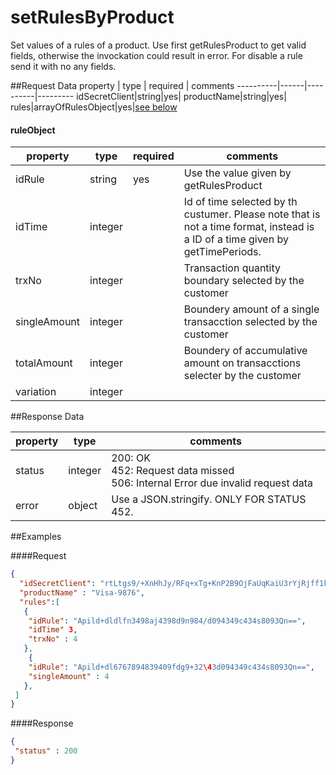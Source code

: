 setRulesByProduct
=====================
Set values of a rules of a product. Use first getRulesProduct to get valid fields, otherwise the invockation could result in error.
For disable a rule send it with no any fields.

##Request Data
property  | type | required | comments
----------|------|----------|---------
idSecretClient|string|yes|
productName|string|yes|
rules|arrayOfRulesObject|yes|[see below]()

#### ruleObject
 property  | type | required | comments
 ----------|------|----------|---------
 idRule|string|yes|Use the value given by getRulesProduct
 idTime|integer| | Id of time selected by th custumer. Please note that is not a time format, instead is a ID of a time given by getTimePeriods.
 trxNo|integer| |Transaction quantity boundary selected by the customer
 singleAmount|integer|  |Boundery amount of a single transacction selected by the customer 
 totalAmount|integer| |Boundery of accumulative amount on transacctions selecter by the customer 
 variation|integer | 
 
##Response Data

  property | type | comments
 ----------|------|---------
status|integer| 200: OK<br> 452: Request data missed <br> 506: Internal Error due invalid request data
error|object| Use a JSON.stringify. ONLY FOR STATUS 452.

##Examples

####Request
```json
{
  "idSecretClient": "rtLtgs9/+XnHhJy/RFq+xTg+KnP2B9OjFaUqKaiU3rYjRjff1kcAxW1veBwboz2Vc5T28vvUXTi5nUes4asHoNJbQsbc7zLNAHirrI8ra6xMnU4bhF8wkDeqBOHmWiomcn/UY858wEYAl+/Dpz53L2qHT9pU7Q+EVSTovgYogJ66WoNt7CoDkfh7zrb9vJZq7ojqskhVA6LUi9O4BhiI3Q==",
  "productName" : "Visa-9876",
  "rules":[
   {
    "idRule": "Apild+dldlfn3498aj4398d9n984/d094349c434s8093Qn==",
    "idTime" 3,
    "trxNo" : 4
   },
    {
    "idRule": "Apild+dl6767894839409fdg9+32\43d094349c434s8093Qn==",
    "singleAmount" : 4
   },
 ]
}
```

####Response
```json
{
 "status" : 200
}
```
 
 


